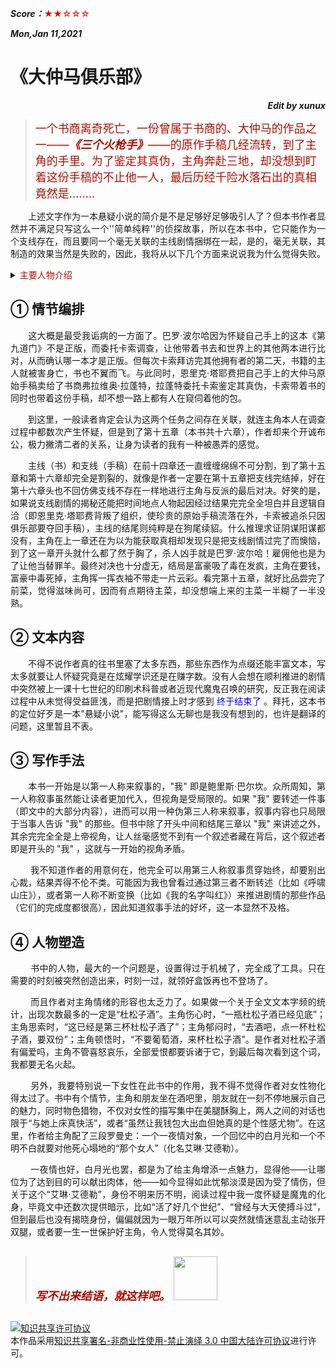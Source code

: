 ***Score：***<font color=yellow**>★★☆☆☆</font>

***Mon,Jan 11,2021***


# 《大仲马俱乐部》
***<p align=right>Edit by xunux</p>***


><font color=blue* size=4>一个书商离奇死亡，一份曾属于书商的、大仲马的作品之一——***《三个火枪手》***——的原作手稿几经流转，到了主角的手里。为了鉴定其真伪，主角奔赴三地，却没想到盯着这份手稿的不止他一人，最后历经千险水落石出的真相竟然是........</font>

<p align=justify>
&emsp;&emsp;上述文字作为一本悬疑小说的简介是不是足够好足够吸引人了？但本书作者显然并不满足只写这么一个''简单纯粹''的侦探故事，所以在本书中，它只能作为一个支线存在，而且要同一个毫无关联的主线剧情捆绑在一起，是的，毫无关联，其制造的效果当然是失败的，因此，我将从以下几个方面来说说我为什么觉得失败。
</p>

<details>
    <summary><font color=blue**>主要人物介绍</font> </summary>

```python
1. 卢卡斯·卡索：本书的主角，职业是赏金猎人，负责不择手段地从各处为雇主搜集他们想要的珍贵藏书。
2. 弗拉维奥·拉蓬特：主角的好友，书商，或者说中间商。
3. 巴罗·波尔哈：富豪，书籍收藏家，三本世上仅存的《第九道门》之一的拥有者。
4. 鲍里斯·巴尔坎：故事中的第一人称“我”，书评家，大仲马俱乐部主办者。
5. 恩里克·塔耶费：书籍收藏家，大仲马俱乐部成员。
6. 利亚娜·塔耶费：恩里克·塔耶费的妻子，大仲马俱乐部成员。
```
</details>

## ① 情节编排
<p align=justify>
&emsp;&emsp;这大概是最受我诟病的一方面了。巴罗·波尔哈因为怀疑自己手上的这本《第九道门》不是正版，而委托卡索调查，让他带着书去和世界上的其他两本进行比对，从而确认哪一本才是正版。但每次卡索拜访完其他拥有者的第二天，书籍的主人就被害身亡，书也不翼而飞。与此同时，恩里克·塔耶费把自己手上的大仲马原始手稿卖给了书商弗拉维奥·拉蓬特，拉蓬特委托卡索鉴定其真伪，卡索带着书的同时也带着这份手稿，却不想一路上都有人在窥伺着他的包。
</p>

<p align=justify>
&emsp;&emsp;到这里，一般读者肯定会认为这两个任务之间存在关联，就连主角本人在调查过程中都数次产生怀疑，但是到了第十五章（本书共十六章），作者却来个开诚布公，极力撇清二者的关系，让身为读者的我有一种被愚弄的感觉。
</p>

<p align=justify>
&emsp;&emsp;主线（书）和支线（手稿）在前十四章还一直缠缠绵绵不可分割，到了第十五章和第十六章却完全是割裂的，就像是作者一定要在第十五章把支线完结掉，好在第十六章头也不回仿佛支线不存在一样地进行主角与反派的最后对决。好笑的是，如果说支线剧情的揭秘还能把时间地点人物起因经过结果完完全全坦白并且逻辑自洽（即恩里克·塔耶费背叛了组织，使珍贵的原始手稿流落在外，卡索被追杀只因俱乐部要夺回手稿），主线的结尾则纯粹是在狗尾续貂。什么推理求证阴谋阳谋都没有，主角在上一章还在为以为能获取真相却发现只是把支线剧情过完了而懊恼，到了这一章开头就什么都了然于胸了，杀人凶手就是巴罗·波尔哈！雇佣他也是为了让他当替罪羊。最终对决也十分虚无，结局是富豪吸了毒在发疯，主角在要钱，富豪中毒死掉，主角挥一挥衣袖不带走一片云彩。看完第十五章，就好比品尝完了前菜，觉得滋味尚可，因而有点期待主菜，却没想端上来的主菜一半糊了一半没熟。
</p>

## ② 文本内容

<p align=justify>
&emsp;&emsp;不得不说作者真的往书里塞了太多东西，那些东西作为点缀还能丰富文本，写太多就要让人怀疑究竟是在炫耀学识还是在赚字数。没有人会想在顺利推进的剧情中突然被上一课十七世纪的印刷术科普或者近现代魔鬼召唤的研究，反正我在阅读过程中从未觉得受益匪浅，而是把剧情接上时才感到 <font color=blue>终于结束了</font> 。拜托，这本书的定位好歹是一本"悬疑小说"，能写得这么无聊也是我没有想到的，也许是翻译的问题，这里暂且不表。
</p>

## ③ 写作手法
<p align=justify>
&emsp;&emsp;本书一开始是以第一人称来叙事的，"我" 即是鲍里斯·巴尔坎。众所周知，第一人称叙事虽然能让读者更加代入，但视角是受局限的。如果 "我" 要转述一件事（即文中的大部分内容），进而可以用一种伪第三人称来叙事，叙事内容也只局限于当事人告诉 "我" 的那些。但书中除了开头中间和结尾三章以 "我" 来讲述之外，其余完完全全是上帝视角，让人丝毫感觉不到有一个叙述者藏在背后，这个叙述者即是开头的 "我" ，这就与一开始的视角矛盾。
</p>

<p align=justify>
&emsp;&emsp;
我不知道作者的用意何在，他完全可以用第三人称叙事贯穿始终，却要别出心裁，结果弄得不伦不类。可能因为我也曾看过通过第三者不断转述（比如《呼啸山庄》），或者第一人称不断变换（比如《我的名字叫红》）来推进剧情的那些作品（它们的完成度都很高），因此知道叙事手法的好坏，这一本显然不及格。
</p>

## ④ 人物塑造
<p align=justify>
&emsp;&emsp;
书中的人物，最大的一个问题是，设置得过于机械了，完全成了工具。只在需要的时刻被突然创造出来，时刻一过，就领好盒饭再也不登场了。
</p>

<p align=justify>
&emsp;&emsp;
而且作者对主角情绪的形容也太乏力了。如果做一个关于全文文本字频的统计，出现次数最多的一定是“杜松子酒”。主角伤心时，“一瓶杜松子酒已经见底”；主角思索时，“这已经是第三杯杜松子酒了”；主角郁闷时，“去酒吧，点一杯杜松子酒，要双份”；主角顿悟时，“不要葡萄酒，来杯杜松子酒”。是作者对杜松子酒有偏爱吗，主角不管喜怒哀乐，全部爱恨都要诉诸于它，到最后每次看到这个词，我都要无名火起。
</p>

<p align=justify>
&emsp;&emsp;
另外，我要特别说一下女性在此书中的作用，我不得不觉得作者对女性物化得太过了。书中有个情节，主角和朋友坐在酒吧里，朋友就在一刻不停地展示自己的魅力，同时物色猎物，不仅对女性的描写集中在美腿酥胸上，两人之间的对话也限于“与她上床真快活”，或者“虽然让我钱包大出血但她真的是个性感尤物”。在这里，作者给主角配了三段罗曼史：一个一夜情对象，一个回忆中的白月光和一个不明不白就要对他死心塌地的“那个女人”（化名艾琳·艾德勒）。
</p>

<p align=justify>
&emsp;&emsp;
一夜情也好，白月光也罢，都是为了给主角增添一点魅力，显得他——让哪位为了达到目的可以献出肉体，他——如今显得如此忧郁淡漠是因为受了情伤，但关于这个“艾琳·艾德勒”，身份不明来历不明，阅读过程中我一度怀疑是魔鬼的化身，毕竟文中还数次提供暗示，比如“活了好几个世纪”、“曾经与大天使搏斗过”，但到最后也没有揭晓身份，偏偏就因为一眼万年所以可以突然就情迷意乱主动张开双腿，或者要一生一世保护好主角，令人觉得莫名其妙。
</p>

##
> <font size=4 color=blue**> ***写不出来结语，就这样吧。***  </font> <img src="https://tse4-mm.cn.bing.net/th/id/OIP.IkdCJVTyCTRyHEZRchCMEgAAAA?pid=Api&rs=1" width=70>

##
<a rel="license" href="http://creativecommons.org/licenses/by-nc-nd/3.0/cn/"><img alt="知识共享许可协议" style="border-width:0" src="https://i.creativecommons.org/l/by-nc-nd/3.0/cn/88x31.png" /></a><br />本作品采用<a rel="license" href="http://creativecommons.org/licenses/by-nc-nd/3.0/cn/">知识共享署名-非商业性使用-禁止演绎 3.0 中国大陆许可协议</a>进行许可。

